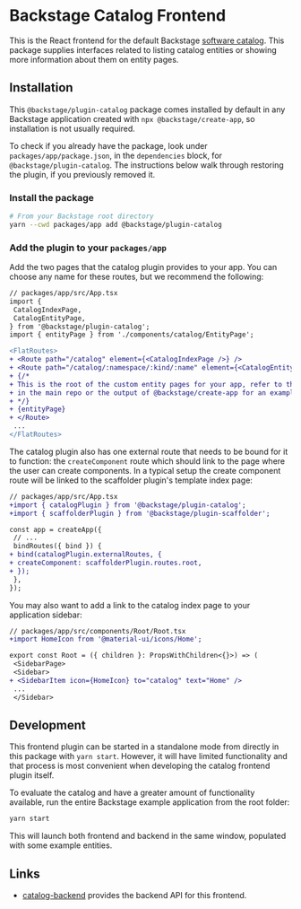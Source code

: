# Backstage Catalog Frontend

This is the React frontend for the default Backstage [software catalog](http://backstage.io/docs/features/software-catalog/).
This package supplies interfaces related to listing catalog entities or showing
more information about them on entity pages.

## Installation

This `@backstage/plugin-catalog` package comes installed by default in any
Backstage application created with `npx @backstage/create-app`, so installation
is not usually required.

To check if you already have the package, look under
`packages/app/package.json`, in the `dependencies` block, for
`@backstage/plugin-catalog`. The instructions below walk through restoring the
plugin, if you previously removed it.

### Install the package

```bash
# From your Backstage root directory
yarn --cwd packages/app add @backstage/plugin-catalog
```

### Add the plugin to your `packages/app`

Add the two pages that the catalog plugin provides to your app. You can choose
any name for these routes, but we recommend the following:

```diff
// packages/app/src/App.tsx
import {
 CatalogIndexPage,
 CatalogEntityPage,
} from '@backstage/plugin-catalog';
import { entityPage } from './components/catalog/EntityPage';

<FlatRoutes>
+ <Route path="/catalog" element={<CatalogIndexPage />} />
+ <Route path="/catalog/:namespace/:kind/:name" element={<CatalogEntityPage />}>
+ {/*
+ This is the root of the custom entity pages for your app, refer to the example app
+ in the main repo or the output of @backstage/create-app for an example
+ */}
+ {entityPage}
+ </Route>
 ...
</FlatRoutes>
```

The catalog plugin also has one external route that needs to be bound for it to
function: the `createComponent` route which should link to the page where the
user can create components. In a typical setup the create component route will
be linked to the scaffolder plugin's template index page:

```diff
// packages/app/src/App.tsx
+import { catalogPlugin } from '@backstage/plugin-catalog';
+import { scaffolderPlugin } from '@backstage/plugin-scaffolder';

const app = createApp({
 // ...
 bindRoutes({ bind }) {
+ bind(catalogPlugin.externalRoutes, {
+ createComponent: scaffolderPlugin.routes.root,
+ });
 },
});
```

You may also want to add a link to the catalog index page to your application
sidebar:

```diff
// packages/app/src/components/Root/Root.tsx
+import HomeIcon from '@material-ui/icons/Home';

export const Root = ({ children }: PropsWithChildren<{}>) => (
 <SidebarPage>
 <Sidebar>
+ <SidebarItem icon={HomeIcon} to="catalog" text="Home" />
 ...
 </Sidebar>
```

## Development

This frontend plugin can be started in a standalone mode from directly in this
package with `yarn start`. However, it will have limited functionality and that
process is most convenient when developing the catalog frontend plugin itself.

To evaluate the catalog and have a greater amount of functionality available,
run the entire Backstage example application from the root folder:

```bash
yarn start
```

This will launch both frontend and backend in the same window, populated with
some example entities.

## Links

- [catalog-backend](https://github.com/backstage/backstage/tree/master/plugins/catalog-backend)
 provides the backend API for this frontend.
